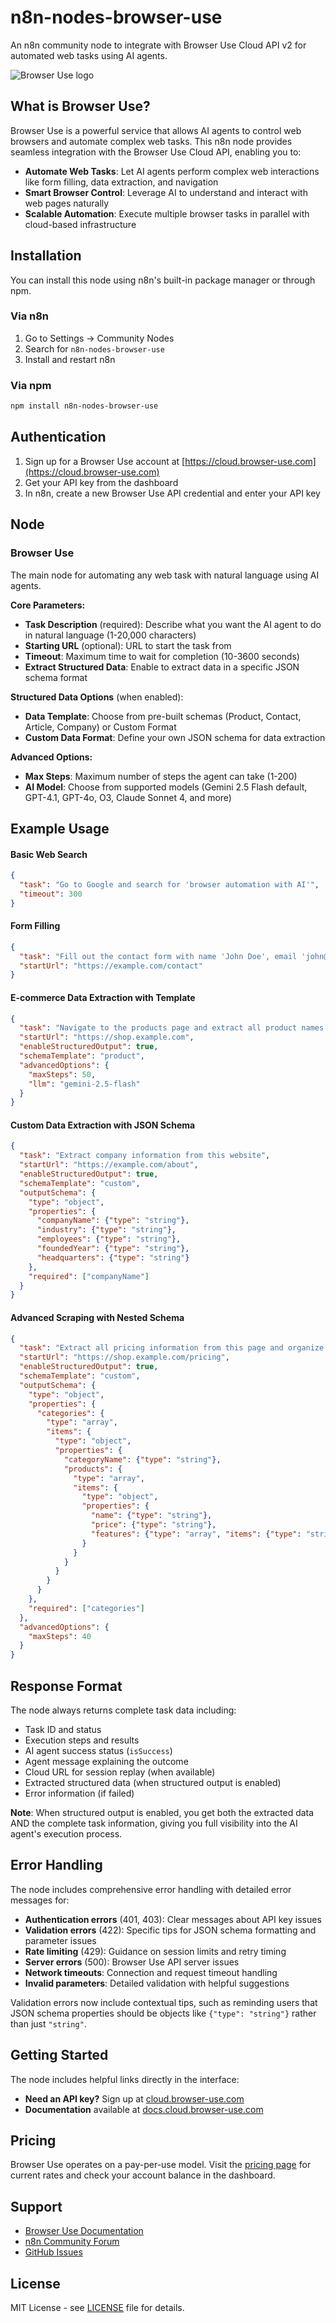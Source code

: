 # n8n-nodes-browser-use

An n8n community node to integrate with Browser Use Cloud API v2 for automated web tasks using AI agents.

![Browser Use logo](https://raw.githubusercontent.com/browser-use/n8n-nodes-browser-use/main/nodes/BrowserUse/browseruse.svg)

## What is Browser Use?

Browser Use is a powerful service that allows AI agents to control web browsers and automate complex web tasks. This n8n node provides seamless integration with the Browser Use Cloud API, enabling you to:

- **Automate Web Tasks**: Let AI agents perform complex web interactions like form filling, data extraction, and navigation
- **Smart Browser Control**: Leverage AI to understand and interact with web pages naturally
- **Scalable Automation**: Execute multiple browser tasks in parallel with cloud-based infrastructure

## Installation

You can install this node using n8n's built-in package manager or through npm.

### Via n8n

1. Go to Settings → Community Nodes
2. Search for `n8n-nodes-browser-use`
3. Install and restart n8n

### Via npm

```bash
npm install n8n-nodes-browser-use
```

## Authentication

1. Sign up for a Browser Use account at [https://cloud.browser-use.com](https://cloud.browser-use.com)
2. Get your API key from the dashboard
3. In n8n, create a new Browser Use API credential and enter your API key

## Node

### Browser Use
The main node for automating any web task with natural language using AI agents.

**Core Parameters:**
- **Task Description** (required): Describe what you want the AI agent to do in natural language (1-20,000 characters)
- **Starting URL** (optional): URL to start the task from
- **Timeout**: Maximum time to wait for completion (10-3600 seconds)
- **Extract Structured Data**: Enable to extract data in a specific JSON schema format

**Structured Data Options** (when enabled):
- **Data Template**: Choose from pre-built schemas (Product, Contact, Article, Company) or Custom Format
- **Custom Data Format**: Define your own JSON schema for data extraction

**Advanced Options:**
- **Max Steps**: Maximum number of steps the agent can take (1-200)
- **AI Model**: Choose from supported models (Gemini 2.5 Flash default, GPT-4.1, GPT-4o, O3, Claude Sonnet 4, and more)

## Example Usage

#### Basic Web Search
```json
{
  "task": "Go to Google and search for 'browser automation with AI'",
  "timeout": 300
}
```

#### Form Filling
```json
{
  "task": "Fill out the contact form with name 'John Doe', email 'john@example.com', and message 'Hello from n8n!'",
  "startUrl": "https://example.com/contact"
}
```

#### E-commerce Data Extraction with Template
```json
{
  "task": "Navigate to the products page and extract all product names and prices",
  "startUrl": "https://shop.example.com",
  "enableStructuredOutput": true,
  "schemaTemplate": "product",
  "advancedOptions": {
    "maxSteps": 50,
    "llm": "gemini-2.5-flash"
  }
}
```

#### Custom Data Extraction with JSON Schema
```json
{
  "task": "Extract company information from this website",
  "startUrl": "https://example.com/about",
  "enableStructuredOutput": true,
  "schemaTemplate": "custom",
  "outputSchema": {
    "type": "object",
    "properties": {
      "companyName": {"type": "string"},
      "industry": {"type": "string"},
      "employees": {"type": "string"},
      "foundedYear": {"type": "string"},
      "headquarters": {"type": "string"}
    },
    "required": ["companyName"]
  }
}
```

#### Advanced Scraping with Nested Schema
```json
{
  "task": "Extract all pricing information from this page and organize it by product category",
  "startUrl": "https://shop.example.com/pricing",
  "enableStructuredOutput": true,
  "schemaTemplate": "custom",
  "outputSchema": {
    "type": "object",
    "properties": {
      "categories": {
        "type": "array",
        "items": {
          "type": "object",
          "properties": {
            "categoryName": {"type": "string"},
            "products": {
              "type": "array",
              "items": {
                "type": "object",
                "properties": {
                  "name": {"type": "string"},
                  "price": {"type": "string"},
                  "features": {"type": "array", "items": {"type": "string"}}
                }
              }
            }
          }
        }
      }
    },
    "required": ["categories"]
  },
  "advancedOptions": {
    "maxSteps": 40
  }
}
```

## Response Format

The node always returns complete task data including:
- Task ID and status
- Execution steps and results
- AI agent success status (`isSuccess`)
- Agent message explaining the outcome
- Cloud URL for session replay (when available)
- Extracted structured data (when structured output is enabled)
- Error information (if failed)

**Note**: When structured output is enabled, you get both the extracted data AND the complete task information, giving you full visibility into the AI agent's execution process.

## Error Handling

The node includes comprehensive error handling with detailed error messages for:
- **Authentication errors** (401, 403): Clear messages about API key issues
- **Validation errors** (422): Specific tips for JSON schema formatting and parameter issues
- **Rate limiting** (429): Guidance on session limits and retry timing
- **Server errors** (500): Browser Use API server issues
- **Network timeouts**: Connection and request timeout handling
- **Invalid parameters**: Detailed validation with helpful suggestions

Validation errors now include contextual tips, such as reminding users that JSON schema properties should be objects like `{"type": "string"}` rather than just `"string"`.

## Getting Started

The node includes helpful links directly in the interface:
- **Need an API key?** Sign up at [cloud.browser-use.com](https://cloud.browser-use.com)
- **Documentation** available at [docs.cloud.browser-use.com](https://docs.cloud.browser-use.com)

## Pricing

Browser Use operates on a pay-per-use model. Visit the [pricing page](https://cloud.browser-use.com/pricing) for current rates and check your account balance in the dashboard.

## Support

- [Browser Use Documentation](https://docs.cloud.browser-use.com)
- [n8n Community Forum](https://community.n8n.io)
- [GitHub Issues](https://github.com/browser-use/n8n-nodes-browser-use/issues)

## License

MIT License - see [LICENSE](LICENSE) file for details.